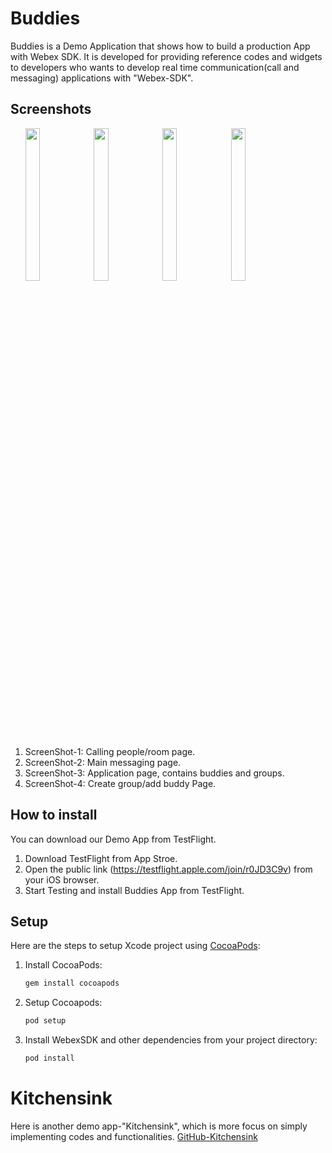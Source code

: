 # Buddies

Buddies is a Demo Application that shows how to build a production App with Webex SDK. It is developed for providing reference codes and widgets to developers who wants to develop real time communication(call and messaging) applications with "Webex-SDK".

## Screenshots 
<ul>
<img src="https://github.com/webex/webex-ios-sdk-example-buddies/blob/master/ScreenShots/S_4.jpg" width="22%" height="25%">
<img src="https://github.com/webex/webex-ios-sdk-example-buddies/blob/master/ScreenShots/S_2.jpg" width="22%" height="25%">
<img src="https://github.com/webex/webex-ios-sdk-example-buddies/blob/master/ScreenShots/S_3.jpg" width="22%" height="25%">
<img src="https://github.com/webex/webex-ios-sdk-example-buddies/blob/master/ScreenShots/S_1.jpg" width="22%" height="25%">
</ul>

1. ScreenShot-1: Calling people/room page.
1. ScreenShot-2: Main messaging page.
1. ScreenShot-3: Application page, contains buddies and groups.
1. ScreenShot-4: Create group/add buddy Page.

## How to install
You can download our Demo App from TestFlight.
1. Download TestFlight from App Stroe.
2. Open the public link (https://testflight.apple.com/join/r0JD3C9v) from your iOS browser.
3. Start Testing and install Buddies App from TestFlight.

## Setup
Here are the steps to setup Xcode project using [CocoaPods](http://cocoapods.org):

1. Install CocoaPods:
    ```bash
    gem install cocoapods
    ```

2. Setup Cocoapods:
    ```bash
    pod setup
    ```

3. Install WebexSDK and other dependencies from your project directory:

    ```bash
    pod install
    ```
# Kitchensink
Here is another demo app-"Kitchensink", which is more focus on simply implementing codes and functionalities.
[GitHub-Kitchensink](https://github.com/webex/webex-ios-sdk-example) 
